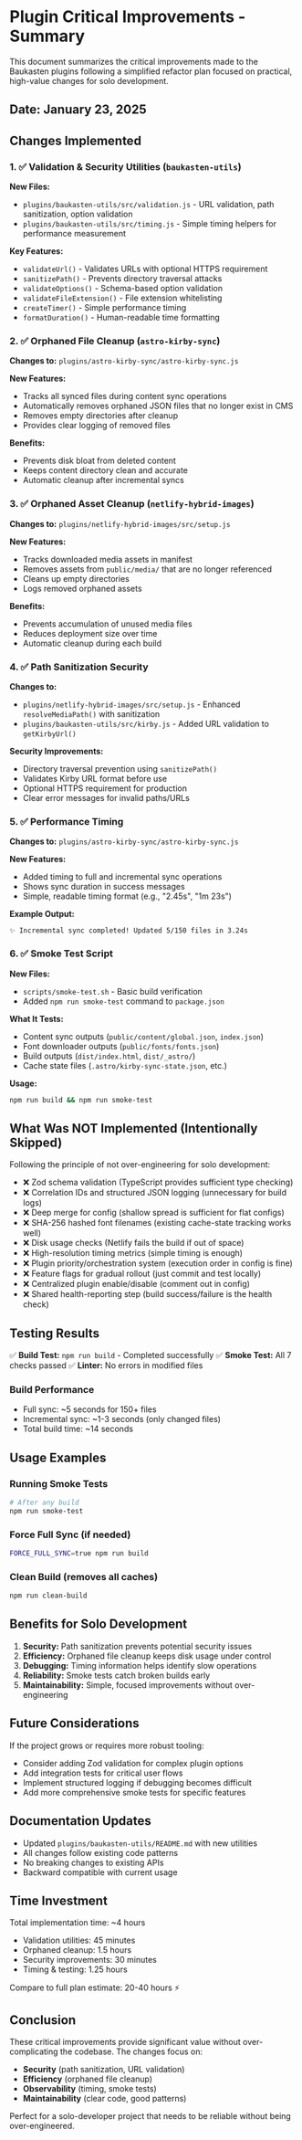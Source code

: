 # Plugin Critical Improvements - Summary

This document summarizes the critical improvements made to the Baukasten plugins following a
simplified refactor plan focused on practical, high-value changes for solo development.

## Date: January 23, 2025

## Changes Implemented

### 1. ✅ Validation & Security Utilities (`baukasten-utils`)

**New Files:**

- `plugins/baukasten-utils/src/validation.js` - URL validation, path sanitization, option validation
- `plugins/baukasten-utils/src/timing.js` - Simple timing helpers for performance measurement

**Key Features:**

- `validateUrl()` - Validates URLs with optional HTTPS requirement
- `sanitizePath()` - Prevents directory traversal attacks
- `validateOptions()` - Schema-based option validation
- `validateFileExtension()` - File extension whitelisting
- `createTimer()` - Simple performance timing
- `formatDuration()` - Human-readable time formatting

### 2. ✅ Orphaned File Cleanup (`astro-kirby-sync`)

**Changes to:** `plugins/astro-kirby-sync/astro-kirby-sync.js`

**New Features:**

- Tracks all synced files during content sync operations
- Automatically removes orphaned JSON files that no longer exist in CMS
- Removes empty directories after cleanup
- Provides clear logging of removed files

**Benefits:**

- Prevents disk bloat from deleted content
- Keeps content directory clean and accurate
- Automatic cleanup after incremental syncs

### 3. ✅ Orphaned Asset Cleanup (`netlify-hybrid-images`)

**Changes to:** `plugins/netlify-hybrid-images/src/setup.js`

**New Features:**

- Tracks downloaded media assets in manifest
- Removes assets from `public/media/` that are no longer referenced
- Cleans up empty directories
- Logs removed orphaned assets

**Benefits:**

- Prevents accumulation of unused media files
- Reduces deployment size over time
- Automatic cleanup during each build

### 4. ✅ Path Sanitization Security

**Changes to:**

- `plugins/netlify-hybrid-images/src/setup.js` - Enhanced `resolveMediaPath()` with sanitization
- `plugins/baukasten-utils/src/kirby.js` - Added URL validation to `getKirbyUrl()`

**Security Improvements:**

- Directory traversal prevention using `sanitizePath()`
- Validates Kirby URL format before use
- Optional HTTPS requirement for production
- Clear error messages for invalid paths/URLs

### 5. ✅ Performance Timing

**Changes to:** `plugins/astro-kirby-sync/astro-kirby-sync.js`

**New Features:**

- Added timing to full and incremental sync operations
- Shows sync duration in success messages
- Simple, readable timing format (e.g., "2.45s", "1m 23s")

**Example Output:**

```
✨ Incremental sync completed! Updated 5/150 files in 3.24s
```

### 6. ✅ Smoke Test Script

**New Files:**

- `scripts/smoke-test.sh` - Basic build verification
- Added `npm run smoke-test` command to `package.json`

**What It Tests:**

- Content sync outputs (`public/content/global.json`, `index.json`)
- Font downloader outputs (`public/fonts/fonts.json`)
- Build outputs (`dist/index.html`, `dist/_astro/`)
- Cache state files (`.astro/kirby-sync-state.json`, etc.)

**Usage:**

```bash
npm run build && npm run smoke-test
```

## What Was NOT Implemented (Intentionally Skipped)

Following the principle of not over-engineering for solo development:

- ❌ Zod schema validation (TypeScript provides sufficient type checking)
- ❌ Correlation IDs and structured JSON logging (unnecessary for build logs)
- ❌ Deep merge for config (shallow spread is sufficient for flat configs)
- ❌ SHA-256 hashed font filenames (existing cache-state tracking works well)
- ❌ Disk usage checks (Netlify fails the build if out of space)
- ❌ High-resolution timing metrics (simple timing is enough)
- ❌ Plugin priority/orchestration system (execution order in config is fine)
- ❌ Feature flags for gradual rollout (just commit and test locally)
- ❌ Centralized plugin enable/disable (comment out in config)
- ❌ Shared health-reporting step (build success/failure is the health check)

## Testing Results

✅ **Build Test:** `npm run build` - Completed successfully ✅ **Smoke Test:** All 7 checks passed
✅ **Linter:** No errors in modified files

### Build Performance

- Full sync: ~5 seconds for 150+ files
- Incremental sync: ~1-3 seconds (only changed files)
- Total build time: ~14 seconds

## Usage Examples

### Running Smoke Tests

```bash
# After any build
npm run smoke-test
```

### Force Full Sync (if needed)

```bash
FORCE_FULL_SYNC=true npm run build
```

### Clean Build (removes all caches)

```bash
npm run clean-build
```

## Benefits for Solo Development

1. **Security:** Path sanitization prevents potential security issues
2. **Efficiency:** Orphaned file cleanup keeps disk usage under control
3. **Debugging:** Timing information helps identify slow operations
4. **Reliability:** Smoke tests catch broken builds early
5. **Maintainability:** Simple, focused improvements without over-engineering

## Future Considerations

If the project grows or requires more robust tooling:

- Consider adding Zod validation for complex plugin options
- Add integration tests for critical user flows
- Implement structured logging if debugging becomes difficult
- Add more comprehensive smoke tests for specific features

## Documentation Updates

- Updated `plugins/baukasten-utils/README.md` with new utilities
- All changes follow existing code patterns
- No breaking changes to existing APIs
- Backward compatible with current usage

## Time Investment

Total implementation time: ~4 hours

- Validation utilities: 45 minutes
- Orphaned cleanup: 1.5 hours
- Security improvements: 30 minutes
- Timing & testing: 1.25 hours

Compare to full plan estimate: 20-40 hours ⚡️

## Conclusion

These critical improvements provide significant value without over-complicating the codebase. The
changes focus on:

- **Security** (path sanitization, URL validation)
- **Efficiency** (orphaned file cleanup)
- **Observability** (timing, smoke tests)
- **Maintainability** (clear code, good patterns)

Perfect for a solo-developer project that needs to be reliable without being over-engineered.
